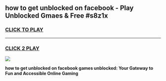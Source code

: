 
## how to get unblocked on facebook - Play Unblocked Gmaes & Free #s8z1x
<h3>
<a href="https://news.freeplayer.one?title=how_to_get_unblocked_on_facebook&ref=26F">CLICK TO PLAY</a></h3>
<hr>

<h3>
<a href="https://news.freeplayer.one?title=how_to_get_unblocked_on_facebook&ref=26F">CLICK 2 PLAY</a>
  
</h3>

<a href="https://news.freeplayer.one?title=how_to_get_unblocked_on_facebook&ref=26F/"><img src="https://clearcache.store/games.png"></a>


**how to get unblocked on facebook games unblocked: Your Gateway to Fun and Accessible Online Gaming**
